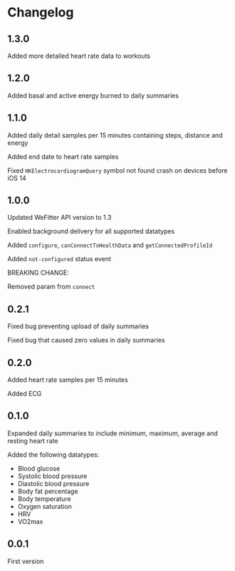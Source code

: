 # Changelog

## 1.3.0

Added more detailed heart rate data to workouts

## 1.2.0

Added basal and active energy burned to daily summaries

## 1.1.0

Added daily detail samples per 15 minutes containing steps, distance and energy

Added end date to heart rate samples

Fixed `HKElectrocardiogramQuery` symbol not found crash on devices before iOS 14

## 1.0.0

Updated WeFitter API version to 1.3

Enabled background delivery for all supported datatypes

Added `configure`, `canConnectToHealthData` and `getConnectedProfileId`

Added `not-configured` status event

BREAKING CHANGE:

Removed param from `connect`

## 0.2.1

Fixed bug preventing upload of daily summaries

Fixed bug that caused zero values in daily summaries

## 0.2.0

Added heart rate samples per 15 minutes

Added ECG

## 0.1.0

Expanded daily summaries to include minimum, maximum, average and resting heart rate

Added the following datatypes:

- Blood glucose
- Systolic blood pressure
- Diastolic blood pressure
- Body fat percentage
- Body temperature
- Oxygen saturation
- HRV
- VO2max

## 0.0.1

First version
